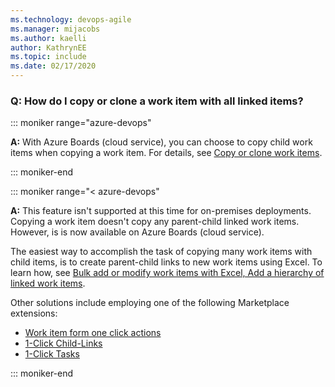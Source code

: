 ```yaml
---
ms.technology: devops-agile
ms.manager: mijacobs
ms.author: kaelli
author: KathrynEE
ms.topic: include
ms.date: 02/17/2020
---
```



<a id="faq-copy-clone" /> 

### Q: How do I copy or clone a work item with all linked items? 

::: moniker range="azure-devops"

**A:** With Azure Boards (cloud service), you can choose to copy child work items when copying a work item. For details, see [Copy or clone work items](../backlogs/copy-clone-work-items.md#copy-clone).  

::: moniker-end

::: moniker range="< azure-devops"

**A:** This feature isn't supported at this time for on-premises deployments. Copying a work item doesn't copy any parent-child linked work items. However, is is now available on Azure Boards (cloud service).  

The easiest way to accomplish the task of copying many work items with child items, is to create parent-child links to new work items using Excel. To learn how, see [Bulk add or modify work items with Excel, Add a hierarchy of linked work items](../backlogs/office/bulk-add-modify-work-items-excel.md#import-work-items-tree-list).

Other solutions include employing one of the following Marketplace extensions:  
- [Work item form one click actions](https://marketplace.visualstudio.com/items?itemName=mohitbagra.witoneclickactions)  
- [1-Click Child-Links](https://marketplace.visualstudio.com/items?itemName=ruifig.vsts-work-item-one-click-child-links)  
- [1-Click Tasks](https://marketplace.visualstudio.com/items?itemName=ruifig.vsts-work-item-one-click-tasks)  

::: moniker-end

